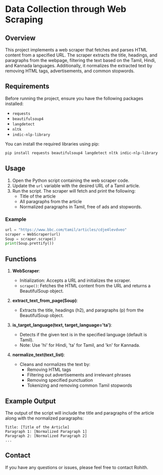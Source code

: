 # Data Collection through Web Scraping

## Overview

This project implements a web scraper that fetches and parses HTML content from a specified URL. The scraper extracts the title, headings, and paragraphs from the webpage, filtering the text based on the Tamil, Hindi, and Kannada languages. Additionally, it normalizes the extracted text by removing HTML tags, advertisements, and common stopwords.

## Requirements

Before running the project, ensure you have the following packages installed:

- `requests`
- `beautifulsoup4`
- `langdetect`
- `nltk`
- `indic-nlp-library`

You can install the required libraries using pip:

```bash
pip install requests beautifulsoup4 langdetect nltk indic-nlp-library
```

## Usage

1. Open the Python script containing the web scraper code.
2. Update the `url` variable with the desired URL of a Tamil article.
3. Run the script. The scraper will fetch and print the following:
   - Title of the article
   - All paragraphs from the article
   - Normalized paragraphs in Tamil, free of ads and stopwords.

### Example

```python
url = "https://www.bbc.com/tamil/articles/cdje4levdveo"
scraper = WebScraper(url)
Soup = scraper.scrape()
print(Soup.prettify())
```

## Functions

1. **WebScraper**:
   - Initialization: Accepts a URL and initializes the scraper.
   - `scrape()`: Fetches the HTML content from the URL and returns a BeautifulSoup object.

2. **extract_text_from_page(Soup)**:
   - Extracts the title, headings (h2), and paragraphs (p) from the BeautifulSoup object.

3. **is_target_language(text, target_language='ta')**:
   - Detects if the given text is in the specified language (default is Tamil).
   - Note: Use 'hi' for Hindi, 'ta' for Tamil, and 'kn' for Kannada.

4. **normalize_text(text_list)**:
   - Cleans and normalizes the text by:
     - Removing HTML tags
     - Filtering out advertisements and irrelevant phrases
     - Removing specified punctuation
     - Tokenizing and removing common Tamil stopwords

## Example Output

The output of the script will include the title and paragraphs of the article along with the normalized paragraphs:

```
Title: [Title of the Article]
Paragraph 1: [Normalized Paragraph 1]
Paragraph 2: [Normalized Paragraph 2]
...
```
## Contact
If you have any questions or issues, please feel free to contact Rohith.
